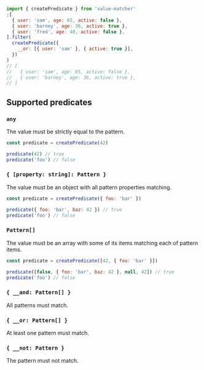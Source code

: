 ```js
import { createPredicate } from 'value-matcher'
;[
  { user: 'sam', age: 65, active: false },
  { user: 'barney', age: 36, active: true },
  { user: 'fred', age: 40, active: false },
].filter(
  createPredicate({
    __or: [{ user: 'sam' }, { active: true }],
  })
)
// [
//   { user: 'sam', age: 65, active: false },
//   { user: 'barney', age: 36, active: true },
// ]
```

## Supported predicates

### `any`

The value must be strictly equal to the pattern.

```js
const predicate = createPredicate(42)

predicate(42) // true
predicate('foo') // false
```

### `{ [property: string]: Pattern }`

The value must be an object with all pattern properties matching.

```js
const predicate = createPredicate({ foo: 'bar' })

predicate({ foo: 'bar', baz: 42 }) // true
predicate('foo') // false
```

### `Pattern[]`

The value must be an array with some of its items matching each of pattern items.

```js
const predicate = createPredicate([42, { foo: 'bar' }])

predicate([false, { foo: 'bar', baz: 42 }, null, 42]) // true
predicate('foo') // false
```

### `{ __and: Pattern[] }`

All patterns must match.

### `{ __or: Pattern[] }`

At least one pattern must match.

### `{ __not: Pattern }`

The pattern must not match.
